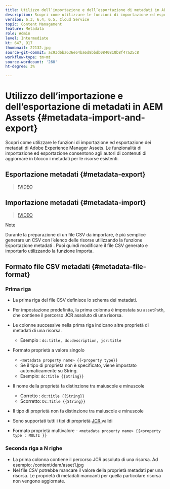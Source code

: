 ```yaml
---
title: Utilizzo dell’importazione e dell’esportazione di metadati in AEM Assets
description: Scopri come utilizzare le funzioni di importazione ed esportazione dei metadati di Adobe Experience Manager Assets. Le funzionalità di importazione ed esportazione consentono agli autori di contenuti di aggiornare in blocco i metadati per le risorse esistenti.
version: 6.3, 6.4, 6.5, Cloud Service
topic: Content Management
feature: Metadata
role: Admin
level: Intermediate
kt: 647, 917
thumbnail: 22132.jpg
source-git-commit: ac93d6ba636e64ba6d8bbdb0840810b8f47a25c8
workflow-type: tm+mt
source-wordcount: '260'
ht-degree: 3%

---
```



# Utilizzo dell’importazione e dell’esportazione di metadati in AEM Assets {#metadata-import-and-export}

Scopri come utilizzare le funzioni di importazione ed esportazione dei metadati di Adobe Experience Manager Assets. Le funzionalità di importazione ed esportazione consentono agli autori di contenuti di aggiornare in blocco i metadati per le risorse esistenti.

## Esportazione metadati {#metadata-export}

>[!VIDEO](https://video.tv.adobe.com/v/22132/?quality=12&learn=on)

## Importazione metadati {#metadata-import}

>[!VIDEO](https://video.tv.adobe.com/v/21374/?quality=12&learn=on)

>[!NOTE]
>
> Durante la preparazione di un file CSV da importare, è più semplice generare un CSV con l’elenco delle risorse utilizzando la funzione Esportazione metadati . Puoi quindi modificare il file CSV generato e importarlo utilizzando la funzione Importa.

## Formato file CSV metadati {#metadata-file-format}

### Prima riga

* La prima riga del file CSV definisce lo schema dei metadati.
* Per impostazione predefinita, la prima colonna è impostata su `assetPath`, che contiene il percorso JCR assoluto di una risorsa.

* Le colonne successive nella prima riga indicano altre proprietà di metadati di una risorsa.
   * Esempio : `dc:title, dc:description, jcr:title`

* Formato proprietà a valore singolo

   * `<metadata property name> {{<property type}}`
   * Se il tipo di proprietà non è specificato, viene impostato automaticamente su String.
   * Esempio: `dc:title {{String}}`

* Il nome della proprietà fa distinzione tra maiuscole e minuscole
   * Corretto : `dc:title {{String}}`
   * Scorretto: `Dc:Title {{String}}`

* Il tipo di proprietà non fa distinzione tra maiuscole e minuscole
* Sono supportati tutti i tipi di proprietà [JCR ](https://www.adobe.io/experience-manager/reference-materials/spec/jsr170/javadocs/jcr-2.0/javax/jcr/PropertyType.html) validi

* Formato proprietà multivalore - `<metadata property name> {{<property type : MULTI }}`

### Seconda riga a N righe

* La prima colonna contiene il percorso JCR assoluto di una risorsa. Ad esempio: /content/dam/asset1.jpg
* Nel file CSV potrebbe mancare il valore della proprietà metadati per una risorsa. Le proprietà di metadati mancanti per quella particolare risorsa non vengono aggiornate.
